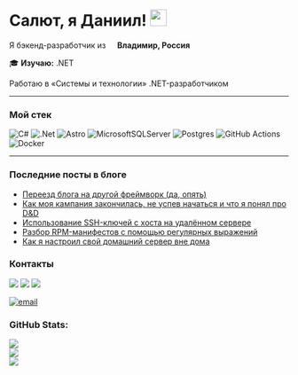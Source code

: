 <h1>Салют, я Даниил! <img src="https://emojis.slackmojis.com/emojis/images/1531849430/4246/blob-sunglasses.gif?1531849430" width="30"/></h1>
<p>
  Я бэкенд-разработчик из <img src="https://img.icons8.com/color/344/russian-federation-circular.png" width="13"> <b>Владимир, Россия</b></br>
</p>

:mortar_board: <b>Изучаю:</b> .NET

Работаю в «Системы и технологии» .NET-разработчиком
<hr>
<h3>Мой стек</h3>

![C#](https://img.shields.io/badge/c%23-%23239120.svg?style=for-the-badge&logo=csharp&logoColor=white) ![.Net](https://img.shields.io/badge/.NET-5C2D91?style=for-the-badge&logo=.net&logoColor=white) ![Astro](https://img.shields.io/badge/astro-%232C2052.svg?style=for-the-badge&logo=astro&logoColor=white) ![MicrosoftSQLServer](https://img.shields.io/badge/Microsoft%20SQL%20Server-CC2927?style=for-the-badge&logo=microsoft%20sql%20server&logoColor=white) ![Postgres](https://img.shields.io/badge/postgres-%23316192.svg?style=for-the-badge&logo=postgresql&logoColor=white) ![GitHub Actions](https://img.shields.io/badge/github%20actions-%232671E5.svg?style=for-the-badge&logo=githubactions&logoColor=white) ![Docker](https://img.shields.io/badge/docker-%230db7ed.svg?style=for-the-badge&logo=docker&logoColor=white)

<hr>

### Последние посты в блоге
<!-- BLOG-POST-LIST:START -->
- [Переезд блога на другой фреймворк &lpar;да, опять&rpar;](https://dadyarri.ru/posts/yet-another-migration/)
- [Как моя кампания закончилась, не успев начаться и что я понял про D&amp;D](https://dadyarri.ru/posts/campaign-finale/)
- [Использование SSH-ключей с хоста на удалённом сервере](https://dadyarri.ru/minis/ssh-forwarding-agent/)
- [Разбор RPM-манифестов с помощью регулярных выражений](https://dadyarri.ru/minis/parse-rpm-regex/)
- [Как я настроил свой домашний сервер вне дома](https://dadyarri.ru/posts/self-hosted/)
<!-- BLOG-POST-LIST:END -->

### Контакты

<a title="Telegram" href="https://t.me/dadyarri"><img src="https://img.shields.io/badge/-telegram-26A5E4?style=for-the-badge&logo=telegram&logoColor=white"></a>
<a title="Блог" href="https://t.me/jiznvscode"><img src="https://img.shields.io/badge/-Блог-FF8800?style=for-the-badge&logo=micro.blog&logoColor=white"></a>
<a title="Лонгридный блог" href="https://dadyarri.ru?utm_source=github"><img src="https://img.shields.io/badge/-Блог-FAFAFA?style=for-the-badge&logo=rss&logoColor=black"></a>

[![email](https://img.shields.io/badge/Email-D14836?logo=gmail&logoColor=white&style=for-the-badge)](mailto:me@dadyarri.ru) 

### GitHub Stats:
![](https://github-readme-stats.vercel.app/api?username=dadyarri&theme=transparent&hide_border=true&include_all_commits=true&count_private=true)<br/>
![](https://nirzak-streak-stats.vercel.app/?user=dadyarri&theme=transparent&hide_border=true)<br/>
![](https://github-readme-stats.vercel.app/api/top-langs/?username=dadyarri&theme=transparent&hide_border=true&include_all_commits=true&count_private=true&layout=compact)
